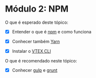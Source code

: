# **Módulo 2: NPM**

O que é esperado deste tópico:
- [x] Entender o que é [npm](https://docs.npmjs.com/about-npm) e como funciona 
- [x] Conhecer também [Yarn](https://yarnpkg.com/getting-started) 
- [x] Instalar o [VTEX CLI](https://developers.vtex.com/vtex-developer-docs/docs/vtex-io-documentation-vtex-io-cli-install)


O que é recomendado neste tópico:
- [x] Conhecer [gulp](https://gulpjs.com/) e [grunt](https://gruntjs.com/)   
